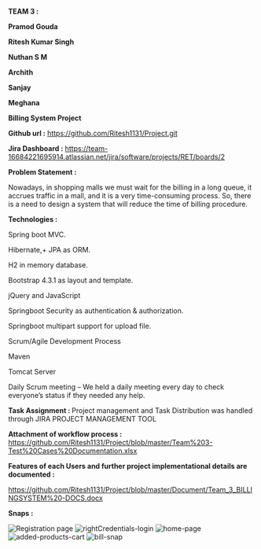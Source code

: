 <b>TEAM 3 :</b>

<b>Pramod Gouda</b>

<b>Ritesh Kumar Singh</b>

<b>Nuthan S M</b>

<b>Archith</b>

<b>Sanjay</b>

<b>Meghana</b>

<b>Billing System Project</b>

<b>Github url :</b> https://github.com/Ritesh1131/Project.git

<b>Jira Dashboard :</b> https://team-16684221695914.atlassian.net/jira/software/projects/RET/boards/2

<b>Problem Statement : </b>

Nowadays, in shopping malls we must wait for the billing in a long queue, it accrues traffic in a mall, and it is a very time-consuming process. So, there is a need to design a system that will reduce the time of billing procedure.

<b>Technologies :</b>

Spring boot MVC.

Hibernate,+ JPA as ORM.

H2 in memory database.

Bootstrap 4.3.1 as layout and template.

jQuery and JavaScript

Springboot Security as authentication & authorization.

Springboot multipart support for upload file.

Scrum/Agile Development Process

Maven

Tomcat Server

Daily Scrum meeting – We held a daily meeting every day to check everyone’s status if they needed any help.

<b>Task Assignment : </b> Project management and Task Distribution was handled through JIRA PROJECT MANAGEMENT TOOL

<b>Attachment of workflow process :</b> https://github.com/Ritesh1131/Project/blob/master/Team%203-Test%20Cases%20Documentation.xlsx

<b>Features of each Users and further project implementational details are documented :</b>

https://github.com/Ritesh1131/Project/blob/master/Document/Team_3_BILLINGSYSTEM%20-DOCS.docx

<b>Snaps :</b>

![Registration page](https://user-images.githubusercontent.com/114725771/205293990-7d60bd17-d794-4836-9d9a-1738a2e1a930.jpg)
![rightCredentials-login](https://user-images.githubusercontent.com/114725771/205294036-2b2cb876-bb30-45fb-a3d1-8a2b9bd26358.jpg)
![home-page](https://user-images.githubusercontent.com/114725771/205294078-ad0b1ab7-b1a4-409b-bb8b-971ade0230ae.jpeg)
![added-products-cart](https://user-images.githubusercontent.com/114725771/205294158-18b62a99-3efc-4bc0-9481-8576e001b1f8.jpg)
![bill-snap](https://user-images.githubusercontent.com/114725771/205294168-58f2bfe0-5d2d-4ddb-a36b-43107d869c5a.jpg)
